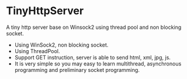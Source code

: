 # TinyHttpServer
A tiny http server base on Winsock2 using thread pool and non blocking socket. 

- Using WinSock2, non blocking socket.
- Using ThreadPool.
- Support GET instruction, server is able to send html, xml, jpg, js.
- It is very simple so you may easy to learn multithread, asynchronous programming and preliminary socket programming.
